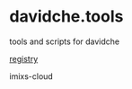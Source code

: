 # davidche.tools

tools and scripts for davidche

[registry](https://ralph.blog.imixs.com/2017/04/22/how-to-setup-a-private-docker-registry/)

imixs-cloud


 


